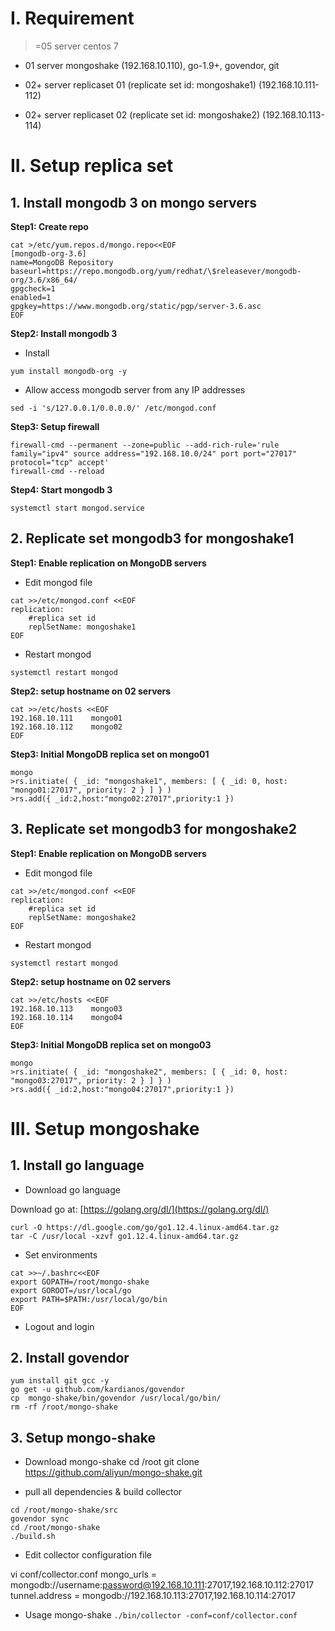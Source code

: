 # I. Requirement

>=05 server centos 7

- 01 server mongoshake (192.168.10.110), go-1.9+, govendor, git

- 02+ server replicaset 01 (replicate set id: mongoshake1) (192.168.10.111-112)

- 02+ server replicaset 02 (replicate set id: mongoshake2) (192.168.10.113-114)

# II. Setup replica set

## 1. Install mongodb 3 on mongo servers

**Step1: Create repo**

```
cat >/etc/yum.repos.d/mongo.repo<<EOF
[mongodb-org-3.6]
name=MongoDB Repository
baseurl=https://repo.mongodb.org/yum/redhat/\$releasever/mongodb-org/3.6/x86_64/
gpgcheck=1
enabled=1
gpgkey=https://www.mongodb.org/static/pgp/server-3.6.asc
EOF
```

**Step2: Install mongodb 3**

- Install

`yum install mongodb-org -y`

- Allow access mongodb server from any IP addresses

`sed -i 's/127.0.0.1/0.0.0.0/' /etc/mongod.conf`

**Step3: Setup firewall**

```
firewall-cmd --permanent --zone=public --add-rich-rule='rule family="ipv4" source address="192.168.10.0/24" port port="27017" protocol="tcp" accept'
firewall-cmd --reload
```

**Step4: Start mongodb 3**

`systemctl start mongod.service`

## 2. Replicate set mongodb3 for mongoshake1

**Step1: Enable replication on MongoDB servers**

- Edit mongod file

```
cat >>/etc/mongod.conf <<EOF
replication:
    #replica set id
    replSetName: mongoshake1
EOF
```

- Restart mongod

`systemctl restart mongod`

**Step2: setup hostname on 02 servers**

```
cat >>/etc/hosts <<EOF
192.168.10.111    mongo01
192.168.10.112    mongo02
EOF
```

**Step3: Initial MongoDB replica set on mongo01**

```
mongo
>rs.initiate( { _id: "mongoshake1", members: [ { _id: 0, host: "mongo01:27017", priority: 2 } ] } )
>rs.add({ _id:2,host:"mongo02:27017",priority:1 })
```

## 3. Replicate set mongodb3 for mongoshake2

**Step1: Enable replication on MongoDB servers**

- Edit mongod file

```
cat >>/etc/mongod.conf <<EOF
replication:
    #replica set id
    replSetName: mongoshake2
EOF
```

- Restart mongod

`systemctl restart mongod`

**Step2: setup hostname on 02 servers**

```
cat >>/etc/hosts <<EOF
192.168.10.113    mongo03
192.168.10.114    mongo04
EOF
```

**Step3: Initial MongoDB replica set on mongo03**

```
mongo
>rs.initiate( { _id: "mongoshake2", members: [ { _id: 0, host: "mongo03:27017", priority: 2 } ] } )
>rs.add({ _id:2,host:"mongo04:27017",priority:1 })
```

# III. Setup mongoshake

## 1. Install go language

- Download go language

Download go at: [https://golang.org/dl/](https://golang.org/dl/)

```
curl -O https://dl.google.com/go/go1.12.4.linux-amd64.tar.gz
tar -C /usr/local -xzvf go1.12.4.linux-amd64.tar.gz
```

- Set environments

```
cat >>~/.bashrc<<EOF
export GOPATH=/root/mongo-shake
export GOROOT=/usr/local/go
export PATH=$PATH:/usr/local/go/bin
EOF
```

- Logout and login

## 2. Install govendor

```
yum install git gcc -y
go get -u github.com/kardianos/govendor
cp  mongo-shake/bin/govendor /usr/local/go/bin/
rm -rf /root/mongo-shake
```

## 3. Setup mongo-shake

- Download mongo-shake
cd /root
git clone https://github.com/aliyun/mongo-shake.git

- pull all dependencies & build collector

```
cd /root/mongo-shake/src
govendor sync
cd /root/mongo-shake
./build.sh
```

- Edit collector configuration file

vi conf/collector.conf
mongo_urls = mongodb://username:password@192.168.10.111:27017,192.168.10.112:27017
tunnel.address = mongodb://192.168.10.113:27017,192.168.10.114:27017

- Usage mongo-shake
`./bin/collector -conf=conf/collector.conf`